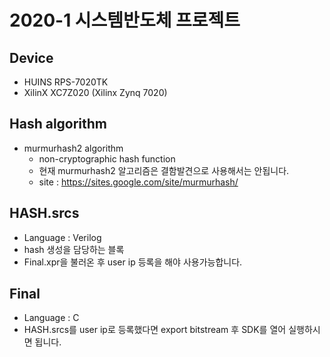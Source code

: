 # 2020-1 시스템반도체 프로젝트
## Device
- HUINS RPS-7020TK
- XilinX XC7Z020 (Xilinx Zynq 7020)
## Hash algorithm
- murmurhash2 algorithm
  - non-cryptographic hash function
  - 현재 murmurhash2 알고리즘은 결함발견으로 사용해서는 안됩니다.
  - site : https://sites.google.com/site/murmurhash/
## HASH.srcs
- Language : Verilog
- hash 생성을 담당하는 블록
- Final.xpr을 불러온 후 user ip 등록을 해야 사용가능합니다.
## Final
- Language : C
- HASH.srcs를 user ip로 등록했다면 export bitstream 후 SDK를 열어 실행하시면 됩니다.
